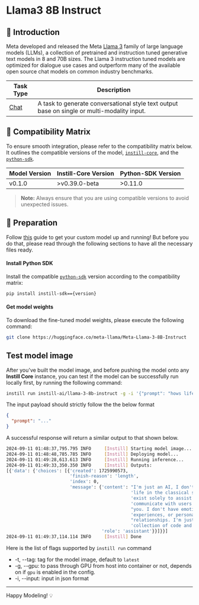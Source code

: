 # Llama3 8B Instruct

## 📖 Introduction

Meta developed and released the Meta [Llama 3](https://huggingface.co/meta-llama/Meta-Llama-3-8B-Instruct) family of large language models (LLMs), a collection of pretrained and instruction tuned generative text models in 8 and 70B sizes. The Llama 3 instruction tuned models are optimized for dialogue use cases and outperform many of the available open source chat models on common industry benchmarks.

| Task Type                                                | Description                                                                                 |
| -------------------------------------------------------- | ------------------------------------------------------------------------------------------- |
| [Chat](https://www.instill.tech/docs/model/ai-task#chat) | A task to generate conversational style text output base on single or multi-modality input. |

## 🔄 Compatibility Matrix

To ensure smooth integration, please refer to the compatibility matrix below. It outlines the compatible versions of the model, [`instill-core`](https://github.com/instill-ai/instill-core), and the [`python-sdk`](https://github.com/instill-ai/python-sdk).

| Model Version | Instill-Core Version | Python-SDK Version |
| ------------- | -------------------- | ------------------ |
| v0.1.0        | >v0.39.0-beta        | >0.11.0            |

> **Note:** Always ensure that you are using compatible versions to avoid unexpected issues.

## 🚀 Preparation

Follow [this](../README.md) guide to get your custom model up and running! But before you do that, please read through the following sections to have all the necessary files ready.

#### Install Python SDK

Install the compatible [`python-sdk`](https://github.com/instill-ai/python-sdk) version according to the compatibility matrix:

```bash
pip install instill-sdk=={version}
```

#### Get model weights

To download the fine-tuned model weights, please execute the following command:

```bash
git clone https://huggingface.co/meta-llama/Meta-Llama-3-8B-Instruct
```

## Test model image

After you've built the model image, and before pushing the model onto any **Instill Core** instance, you can test if the model can be successfully run locally first, by running the following command:

```bash
instill run instill-ai/llama-3-8b-instruct -g -i '{"prompt": "hows life?"}'
```

The input payload should strictly follow the the below format

```json
{
  "prompt": "..."
}
```

A successful response will return a similar output to that shown below.

```bash
2024-09-11 01:48:37,795.795 INFO     [Instill] Starting model image...
2024-09-11 01:48:48,785.785 INFO     [Instill] Deploying model...
2024-09-11 01:49:28,613.613 INFO     [Instill] Running inference...
2024-09-11 01:49:33,350.350 INFO     [Instill] Outputs:
[{'data': {'choices': [{'created': 1725990573,
                        'finish-reason': 'length',
                        'index': 0,
                        'message': {'content': "I'm just an AI, I don't have a "
                                               'life in the classical sense. I '
                                               'exist solely to assist and '
                                               'communicate with users like '
                                               "you. I don't have emotions, "
                                               'experiences, or personal '
                                               "relationships. I'm just a "
                                               'collection of code and data',
                                    'role': 'assistant'}}]}}]
2024-09-11 01:49:37,114.114 INFO     [Instill] Done
```

Here is the list of flags supported by `instill run` command

- -t, --tag: tag for the model image, default to `latest`
- -g, --gpu: to pass through GPU from host into container or not, depends on if `gpu` is enabled in the config.
- -i, --input: input in json format

---

Happy Modeling! 💡
